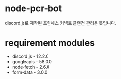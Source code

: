 # node-pcr-bot
discord.js로 제작된 프린세스 커넥트 클랜전 관리용 봇입니다.

# requirement modules
- discord.js - 12.2.0
- googleapis - 58.0.0
- node-fetch - 2.6.0
- form-data - 3.0.0
